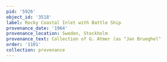 ```yaml
---
pid: '5926'
object_id: '3518'
label: Rocky Coastal Inlet with Battle Ship
provenance_date: '1964'
provenance_location: Sweden, Stockholm
provenance_text: Collection of G. Atmer (as "Jan Brueghel"
order: '1101'
collection: provenance
---
```

